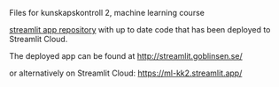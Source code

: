 Files for kunskapskontroll 2, machine learning course


[streamlit app repository](https://github.com/PieRatCat/ml-streamlit) with up to date code that has been deployed to Streamlit Cloud.

The deployed app can be found at http://streamlit.goblinsen.se/

or alternatively on Streamlit Cloud: https://ml-kk2.streamlit.app/
